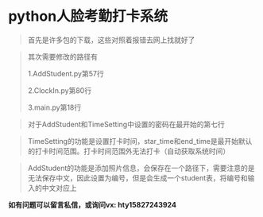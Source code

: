 # python人脸考勤打卡系统
> 首先是许多包的下载，这些对照着报错去网上找就好了

> 其次需要修改的路径有
>
> 1.AddStudent.py第57行
>
> 2.ClockIn.py第80行
>
> 3.main.py第18行

> 对于AddStudent和TimeSetting中设置的密码在最开始的第七行

> TimeSetting的功能是设置打卡时间，star_time和end_time是最开始默认的打卡时间范围。打卡时间范围外无法打卡（自动获取系统时间）

> AddStudent的功能是添加照片信息，会保存在一个路径下，需要注意的是无法保存中文，因此设置为编号，但是会生成一个student表，将编号和输入的中文对应上

**如有问题可以留言私信，或询问vx: hty15827243924**

